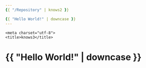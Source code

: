 ```yaml
---
{{ "/Repository" | knows2 }}

{{ "Hello World!" | downcase }}
---
```




<!doctype html>
<html>
  <head>

    <meta charset="utf-8">
    <title>knows3</title>
  </head>
  <body>
    <h1><h1>{{ "Hello World!" | downcase }}</h1>
</h1>
  </body>
</html>



